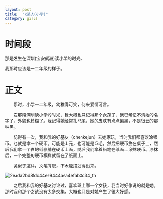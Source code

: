 ```yaml
---
layout: post
title:  "x某人(小学)"
category: girls
---
```




# 时间段

那是发生在深圳(宝安鹤洲)读小学的时光，

我那时应该是一二年级的样子。

# 正文

　　那时，小学一二年级，幼稚得可笑，何来爱情可言。

　　在那段深圳读小学的时光，我大概也只记得那个女孩了，我已经记不清她的名字了，外貌也模糊了。我记得她经常扎马尾，她的皮肤有点点偏黑，不是很丑的那种黑。

　　记得有一次，我和我的好基友（chenkejun）去她家玩，当时我们都喜欢涂银币。也就是拿一个硬币，可能是１元，也可能是５毛，然后把硬币放在桌子上，然后我们拿一个白的纸张铺在硬币上面，随后我们拿着铅笔在纸面上涂抹硬币。涂抹后，一个完整的硬币模样就留在了纸面上。

　　类似于这样，文笔有限，不太能描述得出来。

![2eada2bd8fdc44ee9444aea4efab3c34_th](https://raw.githubusercontent.com/i1oveyou/time-machine/master/_posts/img/2eada2bd8fdc44ee9444aea4efab3c34_th.jpg)

　　之后我和我的好基友讨论过，喜欢班上哪一个女孩，我当时好像说的就是她。那时我和那个女孩没有太多交集，大概也只是对她产生了很大好感。
